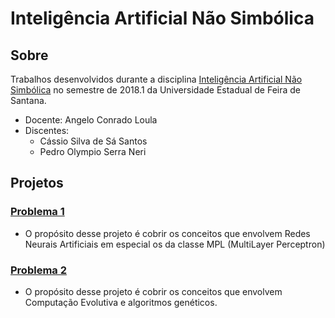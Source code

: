 # Inteligência Artificial Não Simbólica

## Sobre

Trabalhos desenvolvidos durante a disciplina [Inteligência Artificial Não Simbólica](http://aulas.artificial.eng.br/Home/exa868) no semestre de 2018.1 da Universidade Estadual de Feira de Santana.

- Docente: Angelo Conrado Loula
- Discentes:
    - Cássio Silva de Sá Santos
    - Pedro Olympio Serra Neri

## Projetos

### [Problema 1](./primeiro_problema)
- O propósito desse projeto é cobrir os conceitos que envolvem Redes Neurais Artificiais em especial os da classe MPL (MultiLayer Perceptron)

### [Problema 2](./segundo_problema)
- O propósito desse projeto é cobrir os conceitos que envolvem Computação Evolutiva e algoritmos genéticos.